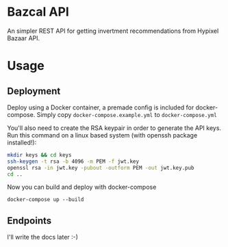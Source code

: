 # Bazcal API

An simpler REST API for getting invertment recommendations from Hypixel Bazaar API.

# Usage

## Deployment

Deploy using a Docker container, a premade config is included for docker-compose. Simply copy `docker-compose.example.yml` to `docker-compose.yml`

You'll also need to create the RSA keypair in order to generate the API keys. Run this command on a linux based system (with openssh package installed!):

```bash
mkdir keys && cd keys
ssh-keygen -t rsa -b 4096 -m PEM -f jwt.key
openssl rsa -in jwt.key -pubout -outform PEM -out jwt.key.pub
cd ..
```

Now you can build and deploy with docker-compose

```
docker-compose up --build
```

## Endpoints

I'll write the docs later :-)